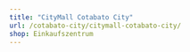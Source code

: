 ```yaml
---
title: "CityMall Cotabato City"
url: /cotabato-city/citymall-cotabato-city/
shop: Einkaufszentrum
---
```

